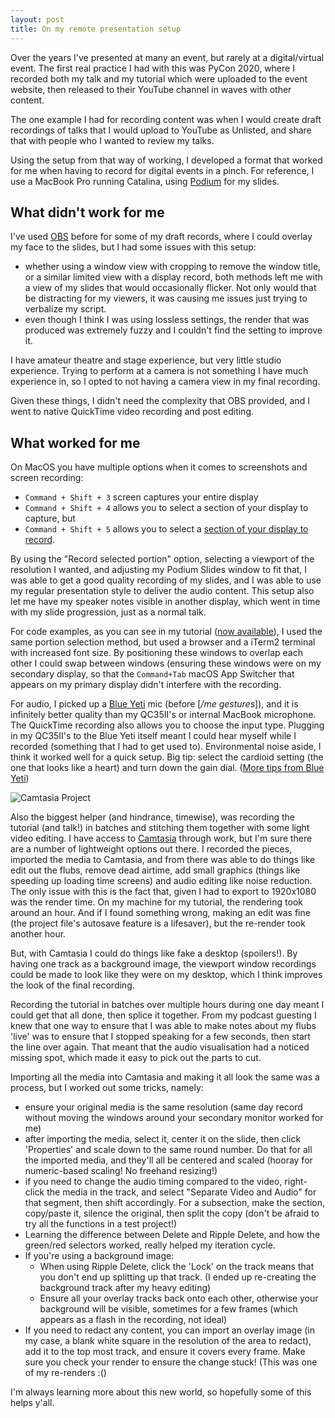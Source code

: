 ```yaml
---
layout: post
title: On my remote presentation setup
---
```


Over the years I've presented at many an event, but rarely at a digital/virtual event. The first real practice I had with this was PyCon 2020, where I recorded both my talk and my tutorial which were uploaded to the event website, then released to their YouTube channel in waves with other content. 

The one example I had for recording content was when I would create draft recordings of talks that I would upload to YouTube as Unlisted, and share that with people who I wanted to review my talks. 

Using the setup from that way of working, I developed a format that worked for me when having to record for digital events in a pinch. For reference, I use a MacBook Pro running Catalina, using [Podium](https://github.com/beeware/podium) for my slides. 


## What didn't work for me

I've used [OBS](https://obsproject.com/) before for some of my draft records, where I could overlay my face to the slides, but I had some issues with this setup: 



*   whether using a window view with cropping to remove the window title, or a similar limited view with a display record, both methods left me with a view of my slides that would occasionally flicker. Not only would that be distracting for my viewers, it was causing me issues just trying to verbalize my script. 
*   even though I think I was using lossless settings, the render that was produced was extremely fuzzy and I couldn't find the setting to improve it. 

I have amateur theatre and stage experience, but very little studio experience. Trying to perform at a camera is not something I have much experience in, so I opted to not having a camera view in my final recording. 

Given these things, I didn't need the complexity that OBS provided, and I went to native QuickTime video recording and post editing. 


## What worked for me

On MacOS you have multiple options when it comes to screenshots and screen recording: 


*   `Command + Shift + 3` screen captures your entire display
*   `Command + Shift + 4` allows you to select a section of your display to capture, but
*   `Command + Shift + 5` allows you to select a [section of your display to record](https://support.apple.com/en-au/HT208721). 

By using the "Record selected portion" option, selecting a viewport of the resolution I wanted, and adjusting my Podium Slides window to fit that, I was able to get a good quality recording of my slides, and I was able to use my regular presentation style to deliver the audio content. This setup also let me have my speaker notes visible in another display, which went in time with my slide progression, just as a normal talk. 

For code examples, as you can see in my tutorial ([now available](https://www.youtube.com/watch?v=oYy9_4fm56o)), I used the same portion selection method, but used a browser and a iTerm2 terminal with increased font size. By positioning these windows to overlap each other I could swap between windows (ensuring these windows were on my secondary display, so that the `Command+Tab` macOS App Switcher that appears on my primary display didn't interfere with the recording. 

For audio, I picked up a [Blue Yeti](https://www.jbhifi.com.au/products/blue-yeti-usb-microphone-satin-red) mic (before [_/me gestures_]), and it is infinitely better quality than my QC35II's or internal MacBook microphone. The QuickTime recording also allows you to choose the input type. Plugging in my QC35II's to the Blue Yeti itself meant I could hear myself while I recorded (something that I had to get used to). Environmental noise aside, I think it worked well for a quick setup. Big tip: select the cardioid setting (the one that looks like a heart) and turn down the gain dial. ([More tips from Blue Yeti](https://blog.bluedesigns.com/music/15-tips-for-better-home-recordings/))


![Camtasia Project]({{site.media}}/camtasia-project.png "camtastia project")


Also the biggest helper (and hindrance, timewise), was recording the tutorial (and talk!) in batches and stitching them together with some light video editing. I have access to [Camtasia](https://www.techsmith.com/video-editor.html) through work, but I'm sure there are a number of lightweight options out there. I recorded the pieces, imported the media to Camtasia, and from there was able to do things like edit out the flubs, remove dead airtime, add small graphics (things like speeding up loading time screens) and audio editing like noise reduction. The only issue with this is the fact that, given I had to export to 1920x1080 was the render time. On my machine for my tutorial, the rendering took around an hour. And if I found something wrong, making an edit was fine (the project file's autosave feature is a lifesaver), but the re-render took another hour. 

But, with Camtasia I could do things like fake a desktop (spoilers!). By having one track as a background image, the viewport window recordings could be made to look like they were on my desktop, which I think improves the look of the final recording. 

Recording the tutorial in batches over multiple hours during one day meant I could get that all done, then splice it together. From my podcast guesting I knew that one way to ensure that I was able to make notes about my flubs 'live' was to ensure that I stopped speaking for a few seconds, then start the line over again. That meant that the audio visualisation had a noticed missing spot, which made it easy to pick out the parts to cut. 

Importing all the media into Camtasia and making it all look the same was a process, but I worked out some tricks, namely: 



*   ensure your original media is the same resolution (same day record without moving the windows around your secondary monitor worked for me)
*   after importing the media, select it, center it on the slide, then click 'Properties' and scale down to the same round number. Do that for all the imported media, and they'll all be centered and scaled (hooray for numeric-based scaling! No freehand resizing!)
*   if you need to change the audio timing compared to the video, right-click the media in the track, and select "Separate Video and Audio" for that segment, then shift accordingly. For a subsection, make the section, copy/paste it, silence the original, then split the copy (don't be afraid to try all the functions in a test project!)
*   Learning the difference between Delete and Ripple Delete, and how the green/red selectors worked, really helped my iteration cycle. 
*   If you're using a background image: 
    *   When using Ripple Delete, click the 'Lock' on the track means that you don't end up splitting up that track. (I ended up re-creating the background track after my heavy editing)
    *   Ensure all your overlay tracks back onto each other, otherwise your background will be visible, sometimes for a few frames (which appears as a flash in the recording, not ideal)
*   If you need to redact any content, you can import an overlay image (in my case, a blank white square in the resolution of the area to redact), add it to the top most track, and ensure it covers every frame. Make sure you check your render to ensure the change stuck! (This was one of my re-renders :()

I'm always learning more about this new world, so hopefully some of this helps y'all.
